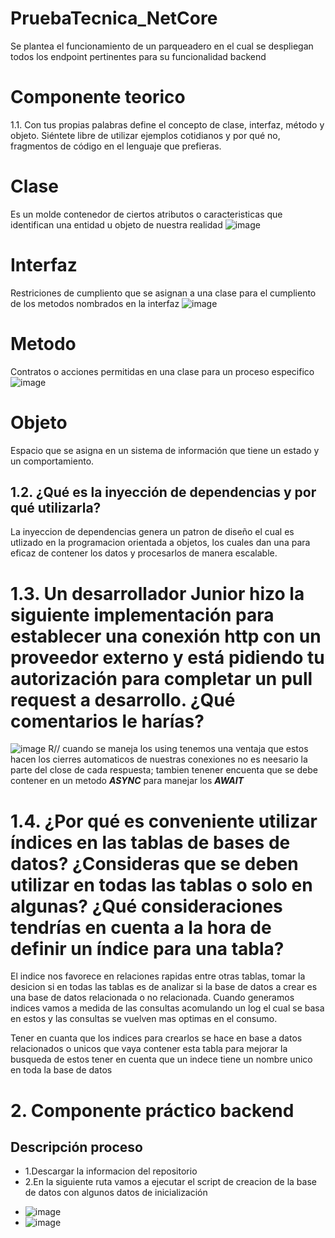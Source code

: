 # PruebaTecnica_NetCore
Se plantea el funcionamiento de un parqueadero en el cual se despliegan todos los endpoint pertinentes para su funcionalidad backend

# Componente teorico
1.1. Con tus propias palabras define el concepto de clase, interfaz, método
y objeto. Siéntete libre de utilizar ejemplos cotidianos y por qué no,
fragmentos de código en el lenguaje que prefieras.
# Clase
Es un molde contenedor de ciertos atributos o caracteristicas que identifican una entidad u objeto de nuestra realidad
![image](https://github.com/roland0326/PruebaTecnica_NetCore/assets/69539490/7a011fb1-a82b-403d-afad-c2e565d946ab)

# Interfaz 
  Restriciones de cumpliento que se asignan a una clase para el cumpliento de los metodos nombrados en la interfaz
![image](https://github.com/roland0326/PruebaTecnica_NetCore/assets/69539490/306596ad-150b-4a6e-9cea-7610639f0d92)

# Metodo
Contratos o acciones permitidas en una clase para un proceso especifico
![image](https://github.com/roland0326/PruebaTecnica_NetCore/assets/69539490/01cf4a1b-64cc-4b84-accc-35e9804ee044)

# Objeto
Espacio que se asigna en un sistema de información que tiene un estado y un comportamiento.

## 1.2. ¿Qué es la inyección de dependencias y por qué utilizarla?

La inyeccion de dependencias genera un patron de diseño el cual es utlizado en la programacion orientada a objetos, los cuales dan una para eficaz de contener los
datos y procesarlos de manera escalable.

# 1.3. Un desarrollador Junior hizo la siguiente implementación para establecer una conexión http con un proveedor externo y está pidiendo tu autorización para completar un pull request a desarrollo. ¿Qué comentarios le harías?
![image](https://github.com/roland0326/PruebaTecnica_NetCore/assets/69539490/accd3189-8fac-49e9-9172-5f12835d8532)
R// cuando se maneja los using tenemos una ventaja que estos hacen los cierres automaticos de nuestras conexiones no es neesario la parte del close de cada respuesta; tambien tenener encuenta que se debe contener en un metodo ***ASYNC*** para manejar los ***AWAIT***

# 1.4. ¿Por qué es conveniente utilizar índices en las tablas de bases de datos? ¿Consideras que se deben utilizar en todas las tablas o solo en algunas? ¿Qué consideraciones tendrías en cuenta a la hora de definir un índice para una tabla?
 El indice nos favorece en relaciones rapidas entre otras tablas, tomar la desicion si en todas las tablas es de analizar si la base de datos a crear es una base de datos relacionada o no relacionada. Cuando generamos indices vamos a medida de las consultas acomulando un log el cual se basa en estos y las consultas se vuelven mas optimas en el consumo.
 
 Tener en cuanta que los indices para crearlos se hace en base a datos relacionados o unicos que vaya contener esta tabla para mejorar la busqueda de estos tener en cuenta que un indece tiene un nombre unico en toda la base de datos
 
 # 2. Componente práctico backend
 ## Descripción proceso
 * 1.Descargar la informacion del repositorio
 * 2.En la siguiente ruta vamos a ejecutar el script de creacion de la base de datos con algunos datos de inicialización
 
 - ![image](https://github.com/roland0326/PruebaTecnica_NetCore/assets/69539490/a624a850-bcae-4e06-b5ca-67fe54a08f47)
 - ![image](https://github.com/roland0326/PruebaTecnica_NetCore/assets/69539490/8fc81a88-a14d-439e-95a0-0de5d78e7be8)


 
 
